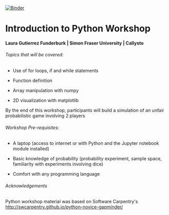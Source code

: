 [![Binder](https://mybinder.org/badge_logo.svg)](https://mybinder.org/v2/gh/lfunderburk/IntroToPython/master)

# Introduction to Python Workshop
#### Laura Gutierrez Funderburk | Simon Fraser University | Callysto

###### Topics that will be covered:

- Use of for loops, if and while statements 

- Function definition

- Array manipulation with numpy

- 2D visualization with matplotlib


By the end of this workshop, participants will build a simulation of an unfair probabilistic game involving 2 players


###### Workshop Pre-requisites:

- A laptop (access to internet or with Python and the Jupyter notebook module installed)

- Basic knowledge of probability (probability experiment, sample space, familiarity with experiments involving dice)

- Comfort with any programming language 

###### Acknowledgements

Python workshop material was based on Software Carpentry's http://swcarpentry.github.io/python-novice-gapminder/ 
